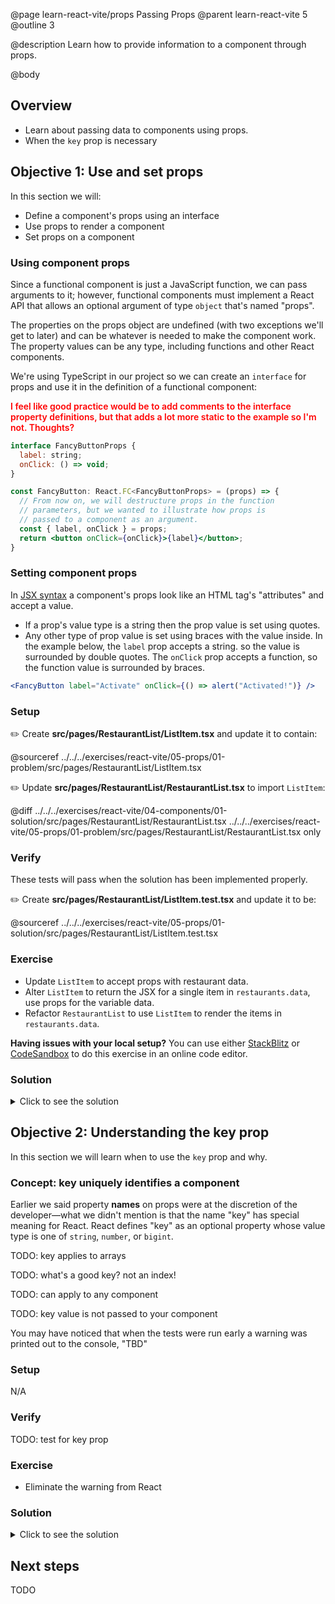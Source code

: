 @page learn-react-vite/props Passing Props
@parent learn-react-vite 5
@outline 3

@description Learn how to provide information to a component through props.

@body

## Overview

- Learn about passing data to components using props.
- When the `key` prop is necessary

## Objective 1: Use and set props

In this section we will:

- Define a component's props using an interface
- Use props to render a component
- Set props on a component

### Using component props

Since a functional component is just a JavaScript function, we can pass
arguments to it; however, functional components must implement a React API that
allows an optional argument of type `object` that's named "props".

The properties on the props object are undefined (with two exceptions we'll get
to later) and can be whatever is needed to make the component work. The property
values can be any type, including functions and other React components.

We're using TypeScript in our project so we can create an `interface` for props
and use it in the definition of a functional component:

<span style="color: red;font-weight:600;">I feel like good practice would be to
add comments to the interface property definitions, but that adds a lot more
static to the example so I'm not. Thoughts?</span>

```jsx
interface FancyButtonProps {
  label: string;
  onClick: () => void;
}

const FancyButton: React.FC<FancyButtonProps> = (props) => {
  // From now on, we will destructure props in the function
  // parameters, but we wanted to illustrate how props is
  // passed to a component as an argument.
  const { label, onClick } = props;
  return <button onClick={onClick}>{label}</button>;
}
```

### Setting component props

In [JSX syntax](intro-to-jsx.html) a component's props look like an HTML tag's
"attributes" and accept a value.

- If a prop's value type is a string then the prop value is set using quotes.
- Any other type of prop value is set using braces with the value inside. In the
  example below, the `label` prop accepts a string. so the value is surrounded
  by double quotes. The `onClick` prop accepts a function, so the function value
  is surrounded by braces.

```jsx
<FancyButton label="Activate" onClick={() => alert("Activated!")} />
```

### Setup

✏️ Create **src/pages/RestaurantList/ListItem.tsx** and update it to contain:

@sourceref ../../../exercises/react-vite/05-props/01-problem/src/pages/RestaurantList/ListItem.tsx

✏️ Update **src/pages/RestaurantList/RestaurantList.tsx** to import `ListItem`:

@diff ../../../exercises/react-vite/04-components/01-solution/src/pages/RestaurantList/RestaurantList.tsx ../../../exercises/react-vite/05-props/01-problem/src/pages/RestaurantList/RestaurantList.tsx only

### Verify

These tests will pass when the solution has been implemented properly.

✏️ Create **src/pages/RestaurantList/ListItem.test.tsx** and update it to be:

@sourceref ../../../exercises/react-vite/05-props/01-solution/src/pages/RestaurantList/ListItem.test.tsx

### Exercise

- Update `ListItem` to accept props with restaurant data.
- Alter `ListItem` to return the JSX for a single item in `restaurants.data`,
  use props for the variable data.
- Refactor `RestaurantList` to use `ListItem` to render the items in
  `restaurants.data`.

<strong>Having issues with your local setup?</strong> You can use either
[StackBlitz](https://stackblitz.com/fork/github/bitovi/academy/tree/main/exercises/react-vite/05-props/01-problem?file=src%2Fpages%2FRestaurantList%2FListItem.tsx)
or
[CodeSandbox](https://codesandbox.io/p/devbox/github/bitovi/academy/tree/main/exercises/react-vite/0props/01-problem?file=src%2Fpages%2FRestaurantList%2FListItem.tsx)
to do this exercise in an online code editor.

### Solution

<details>
<summary>Click to see the solution</summary>

✏️ Update **src/pages/RestaurantList/ListItem.tsx** to be:

@diff ../../../exercises/react-vite/05-props/01-problem/src/pages/RestaurantList/ListItem.tsx ../../../exercises/react-vite/05-props/01-solution/src/pages/RestaurantList/ListItem.tsx only

✏️ Update **src/pages/RestaurantList/RestaurantList.tsx** to be:

@diff ../../../exercises/react-vite/05-props/01-problem/src/pages/RestaurantList/RestaurantList.tsx ../../../exercises/react-vite/05-props/01-solution/src/pages/RestaurantList/RestaurantList.tsx only

</details>

## Objective 2: Understanding the key prop

In this section we will learn when to use the `key` prop and why.

### Concept: key uniquely identifies a component

Earlier we said property **names** on props were at the discretion of the
developer—what we didn't mention is that the name "key" has special meaning for
React. React defines "key" as an optional property whose value type is one of
`string`, `number`, or `bigint`.

TODO: key applies to arrays

TODO: what's a good key? not an index!

TODO: can apply to any component

TODO: key value is not passed to your component

You may have noticed that when the tests were run early a warning was printed
out to the console, "TBD"

### Setup

N/A

### Verify

TODO: test for key prop

### Exercise

- Eliminate the warning from React

### Solution

<details>
<summary>Click to see the solution</summary>

✏️ Update **src/pages/RestaurantList/RestaurantList.tsx** to include a key prop:

@diff ../../../exercises/react-vite/05-props/01-solution/src/pages/RestaurantList/RestaurantList.tsx ../../../exercises/react-vite/05-props/02-solution/src/pages/RestaurantList/RestaurantList.tsx only

</details>

## Next steps

TODO